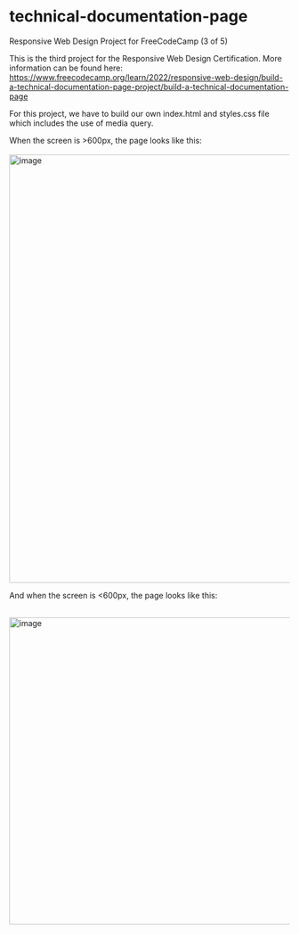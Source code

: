 # technical-documentation-page
Responsive Web Design Project for FreeCodeCamp (3 of 5)

This is the third project for the Responsive Web Design Certification. More information can be found here: https://www.freecodecamp.org/learn/2022/responsive-web-design/build-a-technical-documentation-page-project/build-a-technical-documentation-page

For this project, we have to build our own index.html and styles.css file which includes the use of media query.

When the screen is >600px, the page looks like this:<br><br>
<img width="768" alt="image" src="https://github.com/jessislearning/technical-documentation-page/assets/161026755/22c4e269-5610-4b73-937b-99a8fb53a12a">
<br>

And when the screen is <600px, the page looks like this:<br><br>

<img width="551" alt="image" src="https://github.com/jessislearning/technical-documentation-page/assets/161026755/6c986b24-f4aa-4737-b255-007b770ee145">


